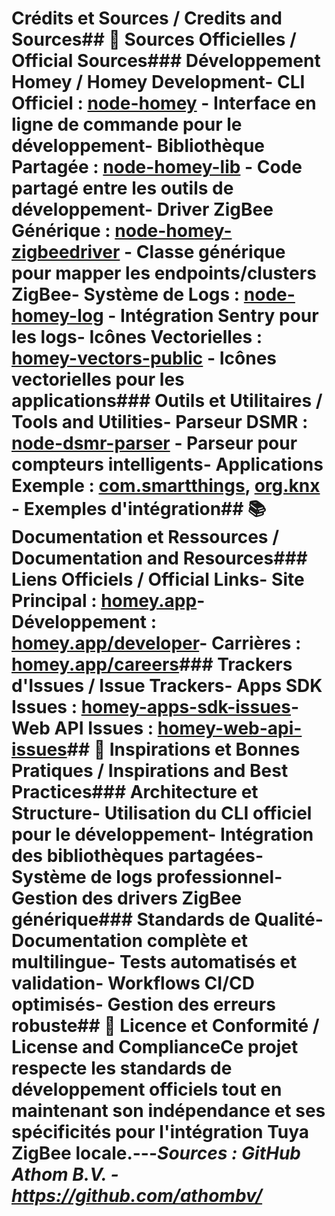 # Crédits et Sources / Credits and Sources## 🏢 Sources Officielles / Official Sources### Développement Homey / Homey Development- **CLI Officiel** : [node-homey](https://github.com/athombv/node-homey) - Interface en ligne de commande pour le développement- **Bibliothèque Partagée** : [node-homey-lib](https://github.com/athombv/node-homey-lib) - Code partagé entre les outils de développement- **Driver ZigBee Générique** : [node-homey-zigbeedriver](https://github.com/athombv/node-homey-zigbeedriver) - Classe générique pour mapper les endpoints/clusters ZigBee- **Système de Logs** : [node-homey-log](https://github.com/athombv/node-homey-log) - Intégration Sentry pour les logs- **Icônes Vectorielles** : [homey-vectors-public](https://github.com/athombv/homey-vectors-public) - Icônes vectorielles pour les applications### Outils et Utilitaires / Tools and Utilities- **Parseur DSMR** : [node-dsmr-parser](https://github.com/athombv/node-dsmr-parser) - Parseur pour compteurs intelligents- **Applications Exemple** : [com.smartthings](https://github.com/athombv/com.smartthings), [org.knx](https://github.com/athombv/org.knx) - Exemples d'intégration## 📚 Documentation et Ressources / Documentation and Resources### Liens Officiels / Official Links- **Site Principal** : [homey.app](https://homey.app)- **Développement** : [homey.app/developer](https://homey.app/developer)- **Carrières** : [homey.app/careers](https://homey.app/careers)### Trackers d'Issues / Issue Trackers- **Apps SDK Issues** : [homey-apps-sdk-issues](https://github.com/athombv/homey-apps-sdk-issues)- **Web API Issues** : [homey-web-api-issues](https://github.com/athombv/homey-web-api-issues)## 🎯 Inspirations et Bonnes Pratiques / Inspirations and Best Practices### Architecture et Structure- Utilisation du CLI officiel pour le développement- Intégration des bibliothèques partagées- Système de logs professionnel- Gestion des drivers ZigBee générique### Standards de Qualité- Documentation complète et multilingue- Tests automatisés et validation- Workflows CI/CD optimisés- Gestion des erreurs robuste## 📄 Licence et Conformité / License and ComplianceCe projet respecte les standards de développement officiels tout en maintenant son indépendance et ses spécificités pour l'intégration Tuya ZigBee locale.---*Sources : GitHub Athom B.V. - https://github.com/athombv/* 